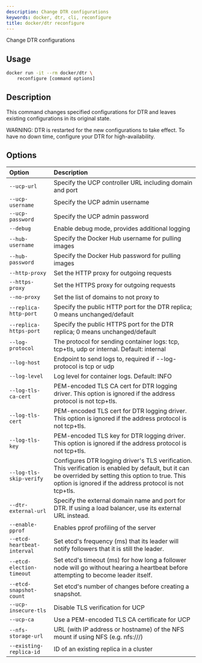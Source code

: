 ```yaml
---
description: Change DTR configurations
keywords: docker, dtr, cli, reconfigure
title: docker/dtr reconfigure
---
```


Change DTR configurations

## Usage

```bash
docker run -it --rm docker/dtr \
    reconfigure [command options]
```

## Description


This command changes specified configurations for DTR and leaves
existing configurations in its original state.


WARNING: DTR is restarted for the new configurations to take
effect. To have no down time, configure your DTR for high-availability.


## Options

| Option                    | Description                |
|:--------------------------|:---------------------------|
|`--ucp-url`|Specify the UCP controller URL including domain and port|
|`--ucp-username`|Specify the UCP admin username|
|`--ucp-password`|Specify the UCP admin password|
|`--debug`|Enable debug mode, provides additional logging|
|`--hub-username`|Specify the Docker Hub username for pulling images|
|`--hub-password`|Specify the Docker Hub password for pulling images|
|`--http-proxy`|Set the HTTP proxy for outgoing requests|
|`--https-proxy`|Set the HTTPS proxy for outgoing requests|
|`--no-proxy`|Set the list of domains to not proxy to|
|`--replica-http-port`|Specify the public HTTP port for the DTR replica; 0 means unchanged/default|
|`--replica-https-port`|Specify the public HTTPS port for the DTR replica; 0 means unchanged/default|
|`--log-protocol`|The protocol for sending container logs: tcp, tcp+tls, udp or internal. Default: internal|
|`--log-host`|Endpoint to send logs to, required if --log-protocol is tcp or udp|
|`--log-level`|Log level for container logs. Default: INFO|
|`--log-tls-ca-cert`|PEM-encoded TLS CA cert for DTR logging driver. This option is ignored if the address protocol is not tcp+tls.|
|`--log-tls-cert`|PEM-encoded TLS cert for DTR logging driver. This option is ignored if the address protocol is not tcp+tls.|
|`--log-tls-key`|PEM-encoded TLS key for DTR logging driver. This option is ignored if the address protocol is not tcp+tls.|
|`--log-tls-skip-verify`|Configures DTR logging driver's TLS verification. This verification is enabled by default, but it can be overrided by setting this option to true. This option is ignored if the address protocol is not tcp+tls.|
|`--dtr-external-url`|Specify the external domain name and port for DTR. If using a load balancer, use its external URL instead.|
|`--enable-pprof`|Enables pprof profiling of the server|
|`--etcd-heartbeat-interval`|Set etcd's frequency (ms) that its leader will notify followers that it is still the leader.|
|`--etcd-election-timeout`|Set etcd's timeout (ms) for how long a follower node will go without hearing a heartbeat before attempting to become leader itself.|
|`--etcd-snapshot-count`|Set etcd's number of changes before creating a snapshot.|
|`--ucp-insecure-tls`|Disable TLS verification for UCP|
|`--ucp-ca`|Use a PEM-encoded TLS CA certificate for UCP|
|`--nfs-storage-url`|URL (with IP address or hostname) of the NFS mount if using NFS (e.g. nfs://<ip address>/<mount point>)|
|`--existing-replica-id`|ID of an existing replica in a cluster|
